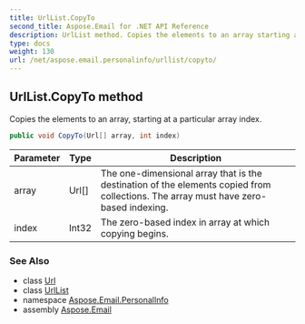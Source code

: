 ```yaml
---
title: UrlList.CopyTo
second_title: Aspose.Email for .NET API Reference
description: UrlList method. Copies the elements to an array starting at a particular array index
type: docs
weight: 130
url: /net/aspose.email.personalinfo/urllist/copyto/
---
```

## UrlList.CopyTo method

Copies the elements to an array, starting at a particular array index.

```csharp
public void CopyTo(Url[] array, int index)
```

| Parameter | Type | Description |
| --- | --- | --- |
| array | Url[] | The one-dimensional array that is the destination of the elements copied from collections. The array must have zero-based indexing. |
| index | Int32 | The zero-based index in array at which copying begins. |

### See Also

* class [Url](../../url/)
* class [UrlList](../)
* namespace [Aspose.Email.PersonalInfo](../../urllist/)
* assembly [Aspose.Email](../../../)


